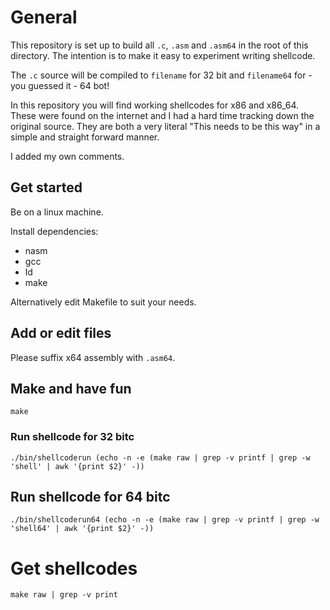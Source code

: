# General

This repository is set up to build all `.c`, `.asm` and `.asm64` in the root of this directory.
The intention is to make it easy to experiment writing shellcode.

The `.c` source will be compiled to `filename` for 32 bit and  `filename64` for - you guessed it - 64 bot!

In this repository you will find working shellcodes for x86 and x86_64. These were found on the internet and I had a hard time tracking down the original source.
They are both a very literal "This needs to be this way" in a simple and straight forward manner.

I added my own comments.

## Get started

Be on a linux machine.

Install dependencies:

* nasm
* gcc
* ld
* make

Alternatively edit Makefile to suit your needs.

## Add or edit files

Please suffix x64 assembly with `.asm64`.

## Make and have fun

    make

### Run shellcode for 32 bitc

    ./bin/shellcoderun (echo -n -e (make raw | grep -v printf | grep -w 'shell' | awk '{print $2}' -))

## Run shellcode for 64 bitc

    ./bin/shellcoderun64 (echo -n -e (make raw | grep -v printf | grep -w 'shell64' | awk '{print $2}' -))

# Get shellcodes

    make raw | grep -v print
